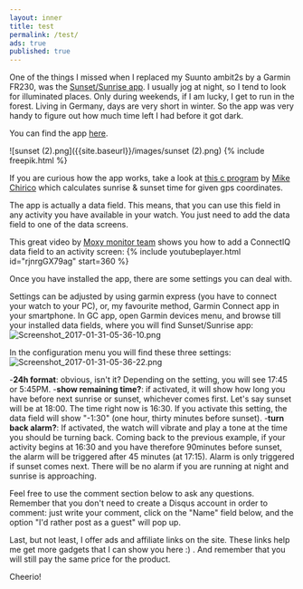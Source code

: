 ```yaml
---
layout: inner
title: test
permalink: /test/
ads: true
published: true
---
```


One of the things I missed when I replaced my Suunto ambit2s by a Garmin FR230, was the [Sunset/Sunrise app](http://www.movescount.com/apps/app10000003-SunriseSunset). 
I usually jog at night, so I tend to look for illuminated places. Only during weekends, if I am lucky, I get to run in the forest. 
Living in Germany, days are very short in winter. So the app was very handy to figure out how much time left I had before it got dark. 

You can find the app [here](https://apps.garmin.com/es-ES/apps/d4253bb4-1aaf-4538-be8f-5e2e864708ea#0). 

![sunset (2).png]({{site.baseurl}}/images/sunset (2).png)
{% include freepik.html %}

If you are curious how the app works, take a look at [this c program](http://souptonuts.sourceforge.net/code/sunrise.c.html)  by [Mike Chirico](http://souptonuts.sourceforge.net/) which calculates sunrise & sunset time for given gps coordinates. 

The app is actually a data field. This means, that you can use this field in any activity you have available in your watch. You just need to add the data field to one of the data screens.

This great video by [Moxy monitor team](http://www.moxymonitor.com/) shows you how to add a ConnectIQ data field to an activity screen:
{% include youtubeplayer.html id="rjnrgGX79ag" start=360 %}

Once you have installed the app, there are some settings you can deal with. 

Settings can be adjusted by using garmin express (you have to connect your watch to your PC), or, my favourite method, Garmin Connect app in your smartphone. 
In GC app, open Garmin devices menu, and browse till your installed data fields, where you will find Sunset/Sunrise app:
![Screenshot_2017-01-31-05-36-10.png]({{site.baseurl}}/images/Screenshot_2017-01-31-05-36-10.png)

In the configuration menu you will find these three settings:
![Screenshot_2017-01-31-05-36-22.png]({{site.baseurl}}/images/Screenshot_2017-01-31-05-36-22.png)

-**24h format**: obvious, isn't it? Depending on the setting, you will see 17:45 or 5:45PM. 
-**show remaining time?**: if activated, it will show how long you have before next sunrise or sunset, whichever comes first.  Let's say sunset will be at 18:00. The time right now is 16:30. If you activate this setting, the data field will show "-1:30" (one hour, thirty minutes before sunset). 
-**turn back alarm?**: If activated, the watch will vibrate and play a tone at the time you should be turning back. Coming back to the previous example, if your activity begins at 16:30 and you have therefore 90minutes before sunset, the alarm will be triggered after 45 minutes (at 17:15). Alarm is only triggered if sunset comes next. There will be no alarm if you are running at night and sunrise is approaching. 


Feel free to use the comment section below to ask any questions. 
Remember that you don't need to create a Disqus account in order to comment: just write your comment, click on the "Name" field below, and the option "I'd rather post as a guest" will pop up.

Last, but not least, I offer ads and affiliate links on the site. These links help me get more gadgets that I can show you here :) . And remember that you will still pay the same price for the product. 

Cheerio!

